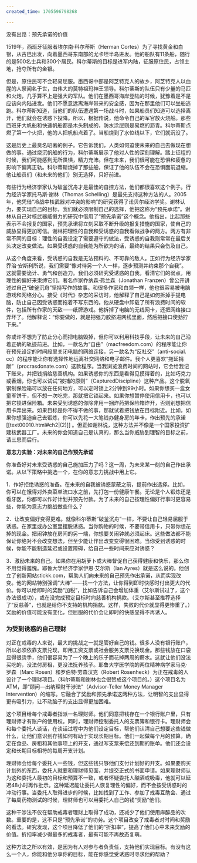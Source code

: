 ```yaml
---
created_time: 1705596798268

---
```

没有出路：预先承诺的价值

1519年，西班牙征服者埃尔南·科尔蒂斯（Herman Cortes）为了寻找黄金和白银，从古巴出发，向着墨西哥东南部的尤卡坦半岛进发。他的船队有11条船，随行的是500名士兵和300个居民。科尔蒂斯的目标是进军内陆，征服原住民，占领土地，抢夺所有的金银。

但是，原住民可不会轻易屈服。墨西哥中部是阿芝特克人的故乡，阿芝特克人以血腥的人祭闻名于世，由伟大的莫特祖玛神王领导。科尔蒂斯的队伍只有少量的马匹和火炮，几乎算不上是强大的军队。他们在墨西哥海岸登陆的时候，犹豫着是不是应该向内陆进发。他们不愿意远离海岸带来的安全感，因为在那里他们可以坐船逃跑。科尔蒂斯知道，当他们的队伍遭遇第一场战斗时，如果船员们知道可以选择离开，他们就会在诱惑下投降。所以，根据传说，他命令自己的军官放火烧船。那些西班牙大帆船和快速帆船都是木头制成的，防水涂层则是易燃的沥青。科尔蒂斯点燃了第一个火把，他的人把帆船点着了。当船烧到了水位线以下，它们就沉没了。

这是历史上最臭名昭著的例子。它告诉我们，人类如何迫使未来的自己去做现在想做的事。通过烧沉帆船的行为，科尔蒂斯展示了他对人性的深刻理解。踏上征程的时候，我们可能感到无所畏惧，精力充沛。但在未来，我们很可能在恐惧和疲惫的影响下偏离正轨。科尔蒂斯烧掉了那些船，保证了他的队伍不会在恐惧面前退缩。他让船员们（和未来的他们）别无选择，只好前进。

有些行为经济学家认为破釜沉舟才是最佳的自控方法，他们都很喜欢这个例子。行为经济学家托马斯·谢林（Thomas Schelling）是最先支持这种方法的人。2005年，他凭借“冷战中核武器对冲突的影响”的研究获得了诺贝尔经济学奖。谢林认为，要实现自己的目标，我们就必须限制自己的选择，他把这称为“预先承诺”。谢林从自己对核武器威慑力的研究中借用了“预先承诺”这个概念。他指出，比起那些表示不会报复的国家，预先承诺将立刻采取不断升级的报复措施的国家，使自己的威胁显得更加可信。谢林把理性的自我和受诱惑的自我看做战争的两方。两方有非常不同的目标：理性的自我设定了需要遵守的做法，受诱惑的自我则常常在最后关头决定改变做法。如果受诱惑的自我能为所欲为的话，最终的结果只会伤及自己。

从这个角度来看，受诱惑的自我是无法预料的、不可靠的敌人。正如行为经济学家乔治·安斯利所说，我们需要“像对待另一个人一样，逐步预测并约束那个自我”。这就需要诡计、勇气和创造力。我们必须研究受诱惑的自我，看清它们的弱点，用理性的偏好来束缚它们。著名作家乔纳森·弗兰森（Jonathan Franzen）曾公开讲述过自己“破釜沉舟”坚持写作的故事。和很多作家和白领一样，他也很容易被电脑游戏和网络分心。接受《时代》杂志的采访时，他解释了自己是如何拆掉手提电脑，防止自己因受诱惑而拖着不写东西的。他从硬盘中卸载了所有浪费时间的软件，包括所有作家的天敌——纸牌游戏。他拆掉了电脑的无线网卡，还把网络接口弄坏了。他解释说：“你要做的，就是把强力胶挤进网线里面，然后把接口使劲拧下来。”

你或许不想为了防止分心而把电脑毁掉，但你可以利用科技手段，让未来的自己沿着正确的轨迹前进。比如，一款名为“自由”（macfreedom.com）的程序能让你在预先设定的时间段里关闭电脑的网络连接，另一款名为“反社交”（anti-social. cc）的程序能让你有选择性地远离社交网络和电子邮件。我个人更喜欢“拖延捐献”（procrasdonate.com）这款程序。当我浏览浪费时间的网站时，它会给我记下账来，并把钱捐给慈善机构。如果诱惑你的东西是看得见摸得着的，比如巧克力或香烟，你也可以试试“被捕的原则”（CapturedDiscipline）这种产品。这个脱氧钢制保险箱可以放在任何地方，可以定时锁上2分钟到99小时。如果你想买一盒女童军饼干，但不想一次吃完，那就把它锁起来。如果你想暂停使用信用卡，也可以把它锁进保险箱。未来受到诱惑的你除非用一捆炸药把保险箱炸开，否则别想把信用卡弄出来。如果目标是你不得不做的事，那就试着把钱放在目标附近。比如，如果你想强迫自己去锻炼，你可以先花一大笔钱办健身房的年卡，作出预先的承诺 [[text00010.html#ch2\|(2)]] 。但正如谢林说，这种方法并不像是一个国家投资扩建核武器工厂。未来的你会知道自己是认真的，那么当你威胁到理智的目标之前，请三思而后行。

**意志力实验：对未来的自己作预先承诺**

你准备好对未来受诱惑的自己施加压力了吗？这一周，为未来某一刻的自己作出承诺。从以下策略中挑选一个，在你的意志力挑战中用上它。

1．作好拒绝诱惑的准备。在未来的自我被诱惑蒙蔽之前，提前作出选择。比如，你可以在饿得对外卖菜单流口水之前，先打包一份健康午餐。无论是个人锻炼还是看牙医，你都可以作好计划并预先付款。为了未来的自己按理性偏好行事时更容易些，你能为意志力挑战做些什么？

2．让改变偏好变得更难。就像科尔蒂斯“破釜沉舟”一样，不要让自己轻易屈服于诱惑。在家里或办公室里摆脱诱惑。当你购物的时候，不要带信用卡，只带你想花掉的现金。把闹钟放在房间的另一端，你想要关闹钟就必须起床。这些做法都不能保证你绝对不会改变想法，但至少能让作出改变变得很困难。当你受到诱惑的时候，你能不能制造延迟或设置障碍，给自己一些时间来应对诱惑？

3．激励未来的自己。如果你在用胡萝卜或大棒督促自己获得健康和快乐，那么你不用觉得羞愧。耶鲁大学经济学家伊恩·艾尔斯（Ian Ayres）就是这么说的。他创立了创新网站stickk.com，帮助人们向未来的自己预先作出承诺，从而实现改变。他的网站特别强调“大棒”——找一个方法，让你得到即时快感时付出更大的代价。你可以给即时的奖励“加税”，比如告诉自己会增加体重（艾尔斯试过了，这个办法很成功），或在没完成预定目标时向慈善机构捐款。（艾尔斯甚至推荐选择了“反慈善”，也就是给你不支持的机构捐款。这样，失败的代价就显得更惨重了。）奖励的价值可能没有变化，但屈服的代价会让即时的快感显得不再诱人。

### 为受到诱惑的自己理财

对正在戒毒的人来说，最大的挑战之一就是管好自己的钱。很多人没有银行账户，所以必须依靠支票兑现，即用工资支票或社会服务支票兑换现金。那些钱放在口袋显得很烫手，他们很容易为了一个晚上的乐子而花掉两周的薪水。这就让他们没法买吃的，没法付房租，更没法抚养孩子。耶鲁大学医学院的两位精神病学家马克·罗森（Marc Rosen）和罗伯特·劳森汉克（Robert Rosenheck）为正在戒毒的人设计了一个理财项目。（科尔蒂斯和谢林也会很赞成这个项目的。）这个项目名为ATM，即“顾问—出纳理财干涉法”（Advisor-Teller Money Manager Intervention）的缩写。它融合了奖励和预先承诺这两种方法，让明智的支出显得更有吸引力，让不动脑子的支出显得更加困难。

这个项目给每个戒毒者指派一名理财师。他们同意把钱存在一个银行账户里，只有理财师才有账户的使用权。同时，理财师控制委托人的支票簿和银行卡。理财师会和每个委托人谈话，在谈话过程中为他们设定目标，帮他们认清自己想要这些钱做什么，让他们意识到存钱如何有助于实现长期目标。他们一起做每个月的预算，确定在食品、房租和其他事项上的开支，通过写支票来偿还到期的账单。他们还会设定和长期目标相符的每周开支计划。

理财师会给每个委托人一些钱，但这些钱只够他们支付计划好的开支。如果要购买计划外的东西，委托人就要和理财师见面，并提交正式的书面申请。如果理财师认为这和委托人最初的目标和预算不一致，或者怀疑委托人酗酒或吸毒，他就可以延迟48小时再作批示。这种延迟能让委托人恢复理性的偏好，而不会按受诱惑时的冲动行事。当委托人取得进步的时候，比如找到了工作、参加了戒毒互助会、通过了每周药物测试的时候，理财师也可以用委托人自己的钱“奖励”他们。

这种干涉法不仅在帮助戒毒者理财上取得了成功，还减少了他们使用麻醉品的次数。重要的是，这不只是“预先承诺”的功劳。这个项目改变了戒毒者对时间和奖励的看法。研究发现，这个项目降低了他们的“折扣率”，提高了他们心中未来奖励的价值。折扣率减少得最多的戒毒者，最有可能不再故态复萌。

这种方法之所以有效，是因为有人对参与者负责任，支持他们实现目标。有没有这么一个人，你能和他分享你的目标，能在你感觉受诱惑时寻求他的帮助？